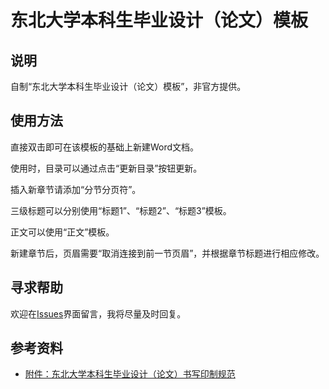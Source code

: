 # 东北大学本科生毕业设计（论文）模板

## 说明

自制“东北大学本科生毕业设计（论文）模板”，非官方提供。

## 使用方法

直接双击即可在该模板的基础上新建Word文档。

使用时，目录可以通过点击“更新目录”按钮更新。

插入新章节请添加“分节分页符”。

三级标题可以分别使用“标题1”、“标题2”、“标题3”模板。

正文可以使用“正文”模板。

新建章节后，页眉需要“取消连接到前一节页眉”，并根据章节标题进行相应修改。

## 寻求帮助

欢迎在[Issues](https://github.com/NEUAI/neuthesis-bachelor-msword/issues)界面留言，我将尽量及时回复。

## 参考资料

* [附件：东北大学本科生毕业设计（论文）书写印制规范](https://aao.neu.edu.cn/news.html?newsId=1026)

